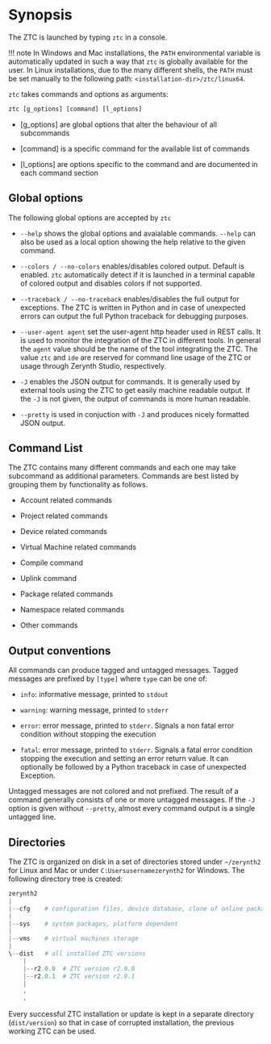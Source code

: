 # Synopsis

The ZTC is launched by typing ```ztc``` in a console.

!!! note
	In Windows and Mac installations, the `PATH` environmental variable is automatically updated in such a way that ```ztc``` is globally available for the user. In Linux installations, due to the many different shells, the `PATH` must be set manually to the following path: `<installation-dir>/ztc/linux64`.

```ztc``` takes commands and options as arguments:

```py
ztc [g_options] [command] [l_options]
```


* [g_options] are global options that alter the behaviour of all subcommands


* [command] is a specific command for the available list of commands


* [l_options] are options specific to the command and are documented in each command section

## Global options

The following global options are accepted by ```ztc```


* `--help` shows the global options and avaialable commands. `--help` can also be used as a local option showing the help relative to the given command.


* `--colors / --no-colors` enables/disables colored output. Default is enabled. ```ztc``` automatically detect if it is launched in a terminal capable of colored output and disables colors if not supported.


* `--traceback / --no-traceback` enables/disables the full output for exceptions. The ZTC is written in Python and in case of unexpected errors can output the full Python traceback for debugging purposes.


* `--user-agent agent` set the user-agent http header used in REST calls. It is used to monitor the integration of the ZTC in different tools. In general the `agent` value should be the name of the tool integrating the ZTC. The value `ztc` and `ide` are reserved for command line usage of the ZTC or usage through Zerynth Studio, respectively.


* `-J` enables the JSON output for commands. It is generally used by external tools using the ZTC to get easily machine readable output. If the `-J` is not given, the output of commands is more human readable.


* `--pretty` is used in conjuction with `-J` and produces nicely formatted JSON output.

<!-- _ztc-cmd-list -->
## Command List

The ZTC contains many different commands and each one may take subcommand as additional parameters. Commands are best listed by grouping them by functionality as follows.


* Account related commands


* Project related commands


* Device related commands


* Virtual Machine related commands


* Compile command


* Uplink command


* Package related commands


* Namespace related commands


* Other commands

## Output conventions

All commands can produce tagged and untagged messages. Tagged messages are prefixed by `[type]` where `type` can be one of:


* `info`: informative message, printed to `stdout`


* `warning`: warning message, printed to `stderr`


* `error`: error message, printed to `stderr`. Signals a non fatal error condition without stopping the execution


* `fatal`: error message, printed to `stderr`. Signals a fatal error condition stopping the execution and setting an error return value. It can optionally be followed by a Python traceback in case of unexpected Exception.

Untagged messages are not colored and not prefixed. The result of a command  generally consists of one or more untagged messages. If the `-J` option is given without `--pretty`, almost every command output is a single untagged line.

## Directories

The ZTC is organized on disk in a set of directories stored under `~/zerynth2` for Linux and Mac or under `C:Usersusernamezerynth2` for Windows. The following directory tree is created:

```py
zerynth2
|
|--cfg    # configuration files, device database, clone of online package database
|
|--sys    # system packages, platform dependent
|
|--vms    # virtual machines storage
|
\--dist   # all installed ZTC versions
    |
    |--r2.0.0  # ZTC version r2.0.0
    |--r2.0.1  # ZTC version r2.0.1
    |
    .
    .
```

Every successful ZTC installation or update is kept in a separate directory (`dist/version`) so that in case of corrupted installation, the previous working ZTC can be used.
<!--stackedit_data:
eyJoaXN0b3J5IjpbMTY3OTY4ODUzOF19
-->
